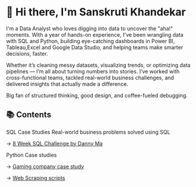 # 👋 Hi there, I'm Sanskruti Khandekar
I'm a Data Analyst who loves digging into data to uncover the "aha!" moments. With a year of hands-on experience, I've been wrangling data with SQL and Python, building eye-catching dashboards in Power BI, Tableau,Excel and Google Data Studio, and helping teams make smarter decisions, faster.

Whether it’s cleaning messy datasets, visualizing trends, or optimizing data pipelines — I’m all about turning numbers into stories. I’ve worked with cross-functional teams, tackled real-world business challenges, and delivered insights that actually made a difference.

Big fan of structured thinking, good design, and coffee-fueled debugging.

## 📚 Contents
SQL Case Studies
Real-world business problems solved using SQL

-> [8 Week SQL Challenge by Danny Ma](https://github.com/Sanskruti1702/8-Weeks-SQL-Challenges-By-Danny-Ma) 


Python Case studies

-> [Gaming company case study](https://github.com/Sanskruti1702/Gaming-Company-Case-study/tree/main)

-> [Web Scraping scripts](https://github.com/Sanskruti1702/Python-web-scraping-scripts)
